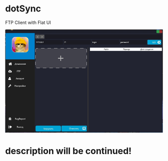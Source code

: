 # dotSync
FTP Client with Flat UI

![](https://github.com/keyldev/dotSync/blob/main/Screenshots/img_0.jpg)




# description will be continued!
